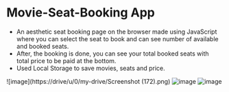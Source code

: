 # Movie-Seat-Booking App
- An aesthetic seat booking page on the browser made using JavaScript where you can select the seat to book and can see number of available and booked seats.
- After, the booking is done, you can see your total booked seats with total price to be paid at the bottom.
- Used Local Storage to save movies, seats and price.

![image](https://drive/u/0/my-drive/Screenshot (172).png)
![image](https://drive.google.com/file/d/1hb62dpzt260DMeub1ZWEDEaWaCogDzYi/view?usp=sharing)
![image](https://drive.google.com/file/d/1YwIR6FcmFyG_qogeMx2ZXJ6U-KoXHQ1Z/view?usp=sharing)
